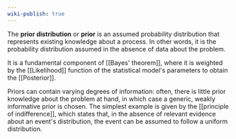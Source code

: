 ```yaml
---
wiki-publish: true
---
```

The **prior distribution** or **prior** is an assumed probability distribution that represents existing knowledge about a process. In other words, it is the probability distribution assumed in the absence of data about the problem.

It is a fundamental component of [[Bayes' theorem]], where it is weighted by the [[Likelihood]] function of the statistical model's parameters to obtain the [[Posterior]].

Priors can contain varying degrees of information: often, there is little prior knowledge about the problem at hand, in which case a generic, weakly informative prior is chosen. The simplest example is given by the [[principle of indifference]], which states that, in the absence of relevant evidence about an event's distribution, the event can be assumed to follow a uniform distribution.